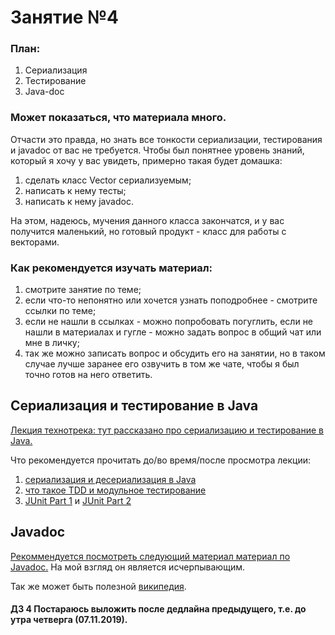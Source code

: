 # Занятие №4

### План:
1. Сериализация
2. Тестирование
3. Java-doc

### Может показаться, что материала много. 
Отчасти это правда, но знать все тонкости сериализации, тестирования и javadoc от вас не требуется. 
Чтобы был понятнее уровень знаний, который я хочу у вас увидеть, примерно такая будет домашка: 
1. сделать класс Vector сериализуемым;
2. написать к нему тесты;
3. написать к нему javadoc. 

На этом, надеюсь, мучения данного класса закончатся, и у вас получится маленький, но готовый продукт - класс для работы с векторами.

### Как рекомендуется изучать материал: 
1. смотрите занятие по теме;
2. если что-то непонятно или хочется узнать поподробнее - смотрите ссылки по теме;
3. если не нашли в ссылках - можно попробовать погуглить, если не нашли в материалах и гугле - можно задать вопрос в общий чат или мне в личку;
4. так же можно записать вопрос и обсудить его на занятии, но в таком случае лучше заранее его озвучить в том же чате, чтобы я был точно готов на него ответить.

## Сериализация и тестирование в Java
[Лекция технотрека: тут рассказано про сериализацию и тестирование в Java.](https://youtu.be/J70GT_IXu20 "Тут рассказано про сериализацию и тестирование в Java")

Что рекомендуется прочитать до/во время/после просмотра лекции:
1. [сериализация и десериализация в Java](https://javarush.ru/groups/posts/2022-serializacija-i-deserializacija-v-java "сериализация и десериализация в Java")
2. [что такое TDD и модульное тестирование](https://javarush.ru/groups/posts/6-chto-takoe-tdd-i-moduljhnoe-testirovanie- "что такое TDD и модульное тестирование")
3. [JUnit Part 1](https://javarush.ru/groups/posts/605-junit "JUnit Part 1") и [JUnit Part 2](https://javarush.ru/groups/posts/606-junit-part-ii "JUnit Part 2")

## Javadoc

[Рекоммендуется посмотреть следующий материал материал по Javadoc.](https://youtu.be/NDypr06h8HU "Неплохой материал по Javadoc") На мой взгляд он является исчерпывающим.

Так же может быть полезной [википедия](https://ru.wikipedia.org/wiki/Javadoc "википедия").

#### ДЗ 4 Постараюсь выложить после дедлайна предыдущего, т.е. до утра четверга (07.11.2019).

